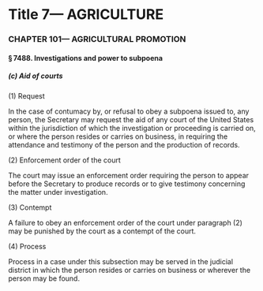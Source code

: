 
# Title 7— AGRICULTURE
### CHAPTER 101— AGRICULTURAL PROMOTION
#### § 7488. Investigations and power to subpoena
##### (c) Aid of courts

(1) Request

In the case of contumacy by, or refusal to obey a subpoena issued to, any person, the Secretary may request the aid of any court of the United States within the jurisdiction of which the investigation or proceeding is carried on, or where the person resides or carries on business, in requiring the attendance and testimony of the person and the production of records.

(2) Enforcement order of the court

The court may issue an enforcement order requiring the person to appear before the Secretary to produce records or to give testimony concerning the matter under investigation.

(3) Contempt

A failure to obey an enforcement order of the court under paragraph (2) may be punished by the court as a contempt of the court.

(4) Process

Process in a case under this subsection may be served in the judicial district in which the person resides or carries on business or wherever the person may be found.
